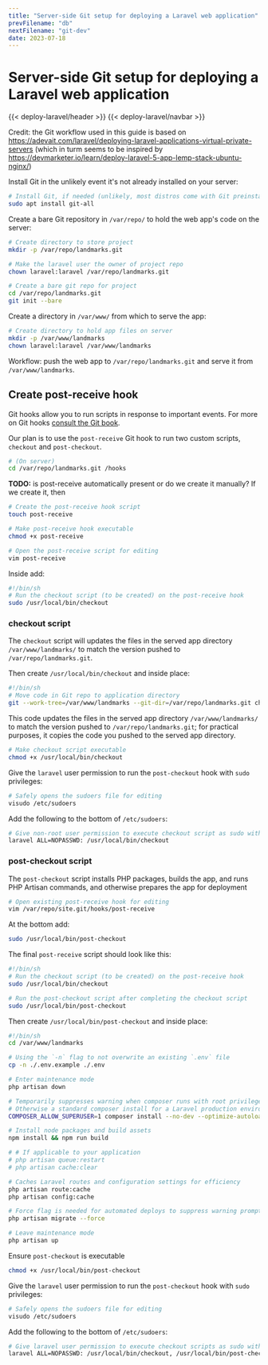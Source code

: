 ```yaml
---
title: "Server-side Git setup for deploying a Laravel web application"
prevFilename: "db"
nextFilename: "git-dev"
date: 2023-07-18
---
```


# Server-side Git setup for deploying a Laravel web application

{{< deploy-laravel/header >}}
{{< deploy-laravel/navbar >}}

Credit: the Git workflow used in this guide is based on https://adevait.com/laravel/deploying-laravel-applications-virtual-private-servers (which in turm seems to be inspired by https://devmarketer.io/learn/deploy-laravel-5-app-lemp-stack-ubuntu-nginx/)

Install Git in the unlikely event it's not already installed on your server:

```bash
# Install Git, if needed (unlikely, most distros come with Git preinstalled)
sudo apt install git-all
```

Create a bare Git repository in `/var/repo/` to hold the web app's code on the server:

```bash
# Create directory to store project
mkdir -p /var/repo/landmarks.git

# Make the laravel user the owner of project repo
chown laravel:laravel /var/repo/landmarks.git

# Create a bare git repo for project
cd /var/repo/landmarks.git
git init --bare
```

Create a directory in `/var/www/` from which to serve the app:

```bash
# Create directory to hold app files on server
mkdir -p /var/www/landmarks
chown laravel:laravel /var/www/landmarks
```

Workflow: push the web app to `/var/repo/landmarks.git` and serve it from `/var/www/landmarks`.

## Create post-receive hook

Git hooks allow you to run scripts in response to important events.
For more on Git hooks [consult the Git book](https://git-scm.com/book/en/v2/Customizing-Git-Git-Hooks).

Our plan is to use the `post-receive` Git hook to run two custom scripts, `checkout` and `post-checkout`.

```bash
# (On server)
cd /var/repo/landmarks.git /hooks
```

**TODO:** is post-receive automatically present or do we create it manually?
If we create it, then

```bash
# Create the post-receive hook script
touch post-receive

# Make post-receive hook executable
chmod +x post-receive

# Open the post-receive script for editing
vim post-receive
```

Inside add:

```bash
#!/bin/sh
# Run the checkout script (to be created) on the post-receive hook
sudo /usr/local/bin/checkout
```

### checkout script

The `checkout` script will updates the files in the served app directory `/var/www/landmarks/` to match the version pushed to `/var/repo/landmarks.git`.

Then create `/usr/local/bin/checkout` and inside place:

```bash
#!/bin/sh
# Move code in Git repo to application directory
git --work-tree=/var/www/landmarks --git-dir=/var/repo/landmarks.git checkout --force
```

This code updates the files in the served app directory `/var/www/landmarks/` to match the version pushed to `/var/repo/landmarks.git`;
for practical purposes, it copies the code you pushed to the served app directory.

```bash
# Make checkout script executable
chmod +x /usr/local/bin/checkout
```

Give the `laravel` user permission to run the `post-checkout` hook with `sudo` privileges:

```bash
# Safely opens the sudoers file for editing
visudo /etc/sudoers
```

Add the following to the bottom of `/etc/sudoers`:

```bash
# Give non-root user permission to execute checkout script as sudo without password
laravel ALL=NOPASSWD: /usr/local/bin/checkout
```

### post-checkout script

The `post-checkout` script installs PHP packages, builds the app, and runs PHP Artisan commands, and otherwise prepares the app for deployment

```bash
# Open existing post-receive hook for editing
vim /var/repo/site.git/hooks/post-receive
```

At the bottom add:

```bash
sudo /usr/local/bin/post-checkout
```

The final `post-receive` script should look like this: 

```bash
#!/bin/sh
# Run the checkout script (to be created) on the post-receive hook
sudo /usr/local/bin/checkout

# Run the post-checkout script after completing the checkout script
sudo /usr/local/bin/post-checkout
```

Then create `/usr/local/bin/post-checkout` and inside place:

```bash
#!/bin/sh
cd /var/www/landmarks

# Using the `-n` flag to not overwrite an existing `.env` file
cp -n ./.env.example ./.env

# Enter maintenance mode
php artisan down

# Temporarily suppresses warning when composer runs with root privileges
# Otherwise a standard composer install for a Laravel production environment
COMPOSER_ALLOW_SUPERUSER=1 composer install --no-dev --optimize-autoloader

# Install node packages and build assets
npm install && npm run build

# # If applicable to your application
# php artisan queue:restart
# php artisan cache:clear

# Caches Laravel routes and configuration settings for efficiency
php artisan route:cache
php artisan config:cache

# Force flag is needed for automated deploys to suppress warning prompt
php artisan migrate --force

# Leave maintenance mode
php artisan up
```

Ensure `post-checkout` is executable

```bash
chmod +x /usr/local/bin/post-checkout
```

Give the `laravel` user permission to run the `post-checkout` hook with `sudo` privileges:

```bash
# Safely opens the sudoers file for editing
visudo /etc/sudoers
```

Add the following to the bottom of `/etc/sudoers`:

```bash
# Give laravel user permission to execute checkout scripts as sudo without password
laravel ALL=NOPASSWD: /usr/local/bin/checkout, /usr/local/bin/post-checkout
```
